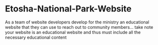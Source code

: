 # Etosha-National-Park-Website

As a team of website developers develop for the ministry an educational website that 
they can use to reach out to community members… take note your website is an educational 
website and thus must include all the necessary educational content
